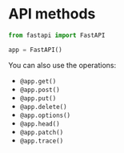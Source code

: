 # API methods

```python
from fastapi import FastAPI

app = FastAPI()
```

You can also use the operations:

* `@app.get()`
* `@app.post()`
* `@app.put()`
* `@app.delete()`
* `@app.options()`
* `@app.head()`
* `@app.patch()`
* `@app.trace()`
